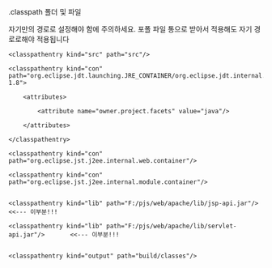 
.classpath 폴더 및 파일

자기만의 경로로 설정해야 함에 주의하세요. 포폴 파일 통으로 받아서 적용해도 자기 경로로해야 적용됩니다


<?xml version="1.0" encoding="UTF-8"?>

<classpath>
	
	<classpathentry kind="src" path="src"/>
	
	<classpathentry kind="con" path="org.eclipse.jdt.launching.JRE_CONTAINER/org.eclipse.jdt.internal.debug.ui.launcher.StandardVMType/JavaSE-1.8">
		
		<attributes>
			
			<attribute name="owner.project.facets" value="java"/>
			
		</attributes>
		
	</classpathentry>
	
	<classpathentry kind="con" path="org.eclipse.jst.j2ee.internal.web.container"/>
	
	<classpathentry kind="con" path="org.eclipse.jst.j2ee.internal.module.container"/>
	
	
	<classpathentry kind="lib" path="F:/pjs/web/apache/lib/jsp-api.jar"/>			<<--- 이부분!!!
	
	<classpathentry kind="lib" path="F:/pjs/web/apache/lib/servlet-api.jar"/>		<<--- 이부분!!!
	
	
	<classpathentry kind="output" path="build/classes"/>
	
</classpath>
